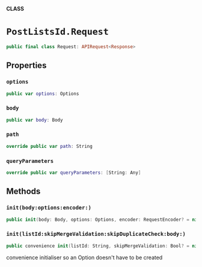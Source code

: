 **CLASS**

# `PostListsId.Request`

```swift
public final class Request: APIRequest<Response>
```

## Properties
### `options`

```swift
public var options: Options
```

### `body`

```swift
public var body: Body
```

### `path`

```swift
override public var path: String
```

### `queryParameters`

```swift
override public var queryParameters: [String: Any]
```

## Methods
### `init(body:options:encoder:)`

```swift
public init(body: Body, options: Options, encoder: RequestEncoder? = nil)
```

### `init(listId:skipMergeValidation:skipDuplicateCheck:body:)`

```swift
public convenience init(listId: String, skipMergeValidation: Bool? = nil, skipDuplicateCheck: Bool? = nil, body: Body)
```

convenience initialiser so an Option doesn't have to be created
